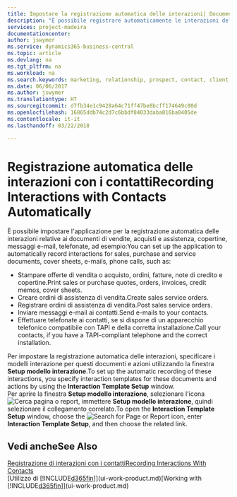 ```yaml
---
title: Impostare la registrazione automatica delle interazioni| Documenti Microsoft
description: "È possibile registrare automaticamente le interazioni del client o clienti, ad esempio, per le vendite, acquisti e documenti di assistenza o telefonate."
services: project-madeira
documentationcenter: 
author: jswymer
ms.service: dynamics365-business-central
ms.topic: article
ms.devlang: na
ms.tgt_pltfrm: na
ms.workload: na
ms.search.keywords: marketing, relationship, prospect, contact, client, customer
ms.date: 06/06/2017
ms.author: jswymer
ms.translationtype: HT
ms.sourcegitcommit: d7fb34e1c9428a64c71ff47be8bcff174649c00d
ms.openlocfilehash: 16865ddb74c2d7c6bbdf84033daba816ba0405de
ms.contentlocale: it-it
ms.lasthandoff: 03/22/2018

---
```

# <a name="recording-interactions-with-contacts-automatically"></a><span data-ttu-id="c5a05-103">Registrazione automatica delle interazioni con i contatti</span><span class="sxs-lookup"><span data-stu-id="c5a05-103">Recording Interactions with Contacts Automatically</span></span>
<span data-ttu-id="c5a05-104">È possibile impostare l'applicazione per la registrazione automatica delle interazioni relative ai documenti di vendite, acquisti e assistenza, copertine, messaggi e-mail, telefonate, ad esempio:</span><span class="sxs-lookup"><span data-stu-id="c5a05-104">You can set up the application to automatically record interactions for sales, purchase and service documents, cover sheets, e-mails, phone calls, such as:</span></span>

* <span data-ttu-id="c5a05-105">Stampare offerte di vendita o acquisto, ordini, fatture, note di credito e copertine.</span><span class="sxs-lookup"><span data-stu-id="c5a05-105">Print sales or purchase quotes, orders, invoices, credit memos, cover sheets.</span></span>
* <span data-ttu-id="c5a05-106">Creare ordini di assistenza di vendita.</span><span class="sxs-lookup"><span data-stu-id="c5a05-106">Create sales service orders.</span></span>
* <span data-ttu-id="c5a05-107">Registrare ordini di assistenza di vendita.</span><span class="sxs-lookup"><span data-stu-id="c5a05-107">Post sales service orders.</span></span>
* <span data-ttu-id="c5a05-108">Inviare messaggi e-mail ai contatti.</span><span class="sxs-lookup"><span data-stu-id="c5a05-108">Send e-mails to your contacts.</span></span>
* <span data-ttu-id="c5a05-109">Effettuare telefonate ai contatti, se si dispone di un apparecchio telefonico compatibile con TAPI e della corretta installazione.</span><span class="sxs-lookup"><span data-stu-id="c5a05-109">Call your contacts, if you have a TAPI-compliant telephone and the correct installation.</span></span>

<span data-ttu-id="c5a05-110">Per impostare la registrazione automatica delle interazioni, specificare i modelli interazione per questi documenti e azioni utilizzando la finestra **Setup modello interazione**.</span><span class="sxs-lookup"><span data-stu-id="c5a05-110">To set up the automatic recording of these interactions, you specify interaction templates for these documents and actions by using the **Interaction Template Setup** window.</span></span>  
<span data-ttu-id="c5a05-111">Per aprire la finestra **Setup modello interazione**, selezionare l'icona ![Cerca pagina o report](media/ui-search/search_small.png "icona Cerca pagina o report"), immettere **Setup modello interazione**, quindi selezionare il collegamento correlato.</span><span class="sxs-lookup"><span data-stu-id="c5a05-111">To open the **Interaction Template Setup** window, choose the ![Search for Page or Report](media/ui-search/search_small.png "Search for Page or Report icon") icon, enter **Interaction Template Setup**, and then choose the related link.</span></span>

## <a name="see-also"></a><span data-ttu-id="c5a05-112">Vedi anche</span><span class="sxs-lookup"><span data-stu-id="c5a05-112">See Also</span></span>
[<span data-ttu-id="c5a05-113">Registrazione di interazioni con i contatti</span><span class="sxs-lookup"><span data-stu-id="c5a05-113">Recording Interactions With Contacts</span></span>](marketing-interactions.md)  
<span data-ttu-id="c5a05-114">[Utilizzo di [!INCLUDE[d365fin](includes/d365fin_md.md)]](ui-work-product.md)</span><span class="sxs-lookup"><span data-stu-id="c5a05-114">[Working with [!INCLUDE[d365fin](includes/d365fin_md.md)]](ui-work-product.md)</span></span>  

